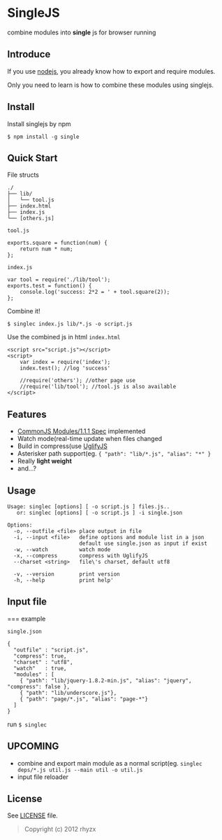 SingleJS
========

combine modules into **single** js for browser running


Introduce
---------

If you use [nodejs](http://nodejs.org/), you already know how to export and require modules.

Only you need to learn is how to combine these modules using singlejs.




Install
-------

Install singlejs by npm

    $ npm install -g single



Quick Start
-----------

File structs

    ./
    ├── lib/
    │   └── tool.js
    ├── index.html
    ├── index.js
    └── [others.js]


`tool.js`

    exports.square = function(num) {
        return num * num;
    };


`index.js`

    var tool = require('./lib/tool');
    exports.test = function() {
        console.log('success: 2*2 = ' + tool.square(2));
    };


Combine it!

    $ singlec index.js lib/*.js -o script.js


Use the combined js in html `index.html`

    <script src="script.js"></script>
    <script>
        var index = require('index');
        index.test(); //log 'success'

        //require('others'); //other page use
        //require('lib/tool'); //tool.js is also available
    </script>



Features
--------

- [CommonJS Modules/1.1.1 Spec](http://wiki.commonjs.org/wiki/Modules/1.1.1) implemented
- Watch mode(real-time update when files changed
- Build in compress(use [UglifyJS](https://github.com/mishoo/UglifyJS2)
- Asterisker path support(eg. `{ "path": "lib/*.js", "alias": "*" }`
- Really **light weight**
- and...?


Usage
-----

    Usage: singlec [options] [ -o script.js ] files.js..
       or: singlec [options] [ -o script.js ] -i single.json

    Options:
      -o, --outfile <file> place output in file
      -i, --input <file>   define options and module list in a json
                           default use single.json as input if exist
      -w, --watch          watch mode
      -x, --compress       compress with UglifyJS
      --charset <string>   file\'s charset, default utf8

      -v, --version        print version
      -h, --help           print help'

Input file
----------

=== example

`single.json`

    {
      "outfile" : "script.js",
      "compress": true,
      "charset" : "utf8",
      "watch"   : true,
      "modules" : [
        { "path": "lib/jquery-1.8.2-min.js", "alias": "jquery", "compress": false },
        { "path": "lib/underscore.js"},
        { "path": "page/*.js", "alias": "page-*"}
      ]
    }

run `$ singlec`


UPCOMING
---------

 - combine and export main module as a normal script(eg. `singlec deps/*.js util.js --main util -o util.js`
 - input file reloader


License
-------

See [LICENSE](https://github.com/rhyzx/single/blob/master/LICENSE "License") file.

> Copyright (c) 2012 rhyzx
